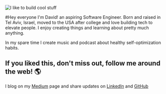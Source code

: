 ![I like to build cool stuff](https://res.cloudinary.com/ab-d/image/upload/v1611728416/abdCoolStuff_d1mlth.jpg)

#Hey everyone 
I'm David! an aspiring Software Engineer. Born and raised in Tel Aviv, Israel, moved to the USA after college and love building tech to elevate people. I enjoy creating things and learning about pretty much anything. 

In my spare time I create music and podcast about healthy self-optimization habits.

## If you liked this, don't miss out, follow me around the web! 🌎
I blog on my [Medium](https://medium.com/@david.abadi) page and share updates on [LinkedIn](https://www.linkedin.com/in/davidabadi/) and [GitHub](https://github.com/AB-David)
